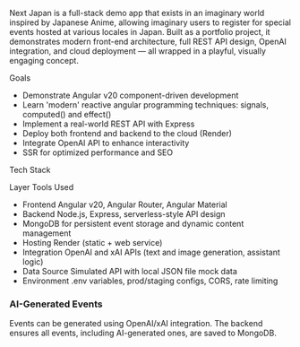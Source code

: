 Next Japan is a full-stack demo app that exists in an imaginary world inspired by Japanese Anime, allowing
imaginary users to register for special events hosted at various locales in Japan.
Built as a portfolio project, it demonstrates modern front-end architecture, full REST API design, OpenAI
integration, and cloud deployment — all wrapped in a playful, visually engaging concept.

Goals
- Demonstrate Angular v20 component-driven development
- Learn 'modern' reactive angular programming techniques: signals, computed() and effect()
- Implement a real-world REST API with Express
- Deploy both frontend and backend to the cloud (Render)
- Integrate OpenAI API to enhance interactivity
- SSR for optimized performance and SEO

Tech Stack

Layer Tools Used
- Frontend Angular v20, Angular Router, Angular Material
- Backend Node.js, Express, serverless-style API design
- MongoDB for persistent event storage and dynamic content management
- Hosting Render (static + web service)
- Integration OpenAI and xAI APIs (text and image generation, assistant logic)
- Data Source Simulated API with local JSON file mock data
- Environment .env variables, prod/staging configs, CORS, rate limiting

### AI-Generated Events
Events can be generated using OpenAI/xAI integration. The backend ensures all events, including AI-generated ones, are saved to MongoDB.
